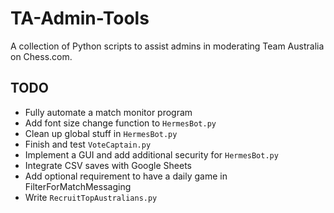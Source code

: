 # TA-Admin-Tools
A collection of Python scripts to assist admins in moderating Team Australia on Chess.com.

## TODO
* Fully automate a match monitor program
* Add font size change function to `HermesBot.py`
* Clean up global stuff in `HermesBot.py`
* Finish and test `VoteCaptain.py`
* Implement a GUI and add additional security for `HermesBot.py`
* Integrate CSV saves with Google Sheets
* Add optional requirement to have a daily game in FilterForMatchMessaging
* Write `RecruitTopAustralians.py`